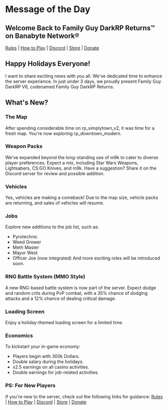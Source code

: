 # Message of the Day
## Welcome Back to Family Guy DarkRP Returns™ on Banabyte Network®
[Rules](/Rules/FGDRP.MD) | [How to Play](comingsoon.tm) | [Discord](https://discord.gg/banabyte) | [Store](https://store.banabyte.com) | [Donate](https://paypal.me/wegj1)

## Happy Holidays Everyone!
I want to share exciting news with you all. We've dedicated time to enhance the server experience. In just under 3 days, we proudly present Family Guy DarkRP V6, codenamed Family Guy DarkRP Returns.

## What's New?
### The Map
After spending considerable time on rp_simplytown_v2, it was time for a fresh map. You're now exploring rp_downtown_modern.

### Weapon Packs
We've expanded beyond the long-standing use of m9k to cater to diverse player preferences. Expect a mix, including Star Wars Weapons, Lightsabers, CS:GO Knives, and m9k. Have a suggestion? Share it on the Discord server for review and possible addition.

### Vehicles
Yes, vehicles are making a comeback! Due to the map size, vehicle packs are returning, and sales of vehicles will resume.

### Jobs
Explore new additions to the job list, such as:
- Pyrotechnic
- Weed Grower
- Meth Master
- Mayor West
- Officer Joe (now integrated)
And more exciting roles will be introduced soon.

### RNG Battle System (MMO Style)
A new RNG-based battle system is now part of the server. Expect dodge and random crits during PvP combat, with a 35% chance of dodging attacks and a 12% chance of dealing critical damage.

### Loading Screen
Enjoy a holiday-themed loading screen for a limited time.

### Economics
To kickstart your in-game economy:
- Players begin with 300k Dollars.
- Double salary during the holidays.
- x2.5 earnings on all casino activities.
- Double earnings for job-related activities.

### PS: For New Players
If you're new to the server, check out the following links for guidance:
[Rules](comingsoon.tm) | [How to Play](comingsoon.tm) | [Discord](https://discord.gg/banabyte) | [Store](https://store.banabyte.com) | [Donate](https://paypal.me/wegj1)
